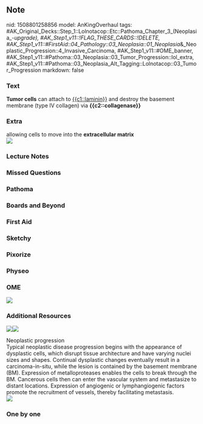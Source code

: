 ## Note
nid: 1508801258856
model: AnKingOverhaul
tags: #AK_Original_Decks::Step_1::Lolnotacop::Etc::Pathoma_Chapter_3_(Neoplasia_-_upgrade), #AK_Step1_v11::!FLAG_THESE_CARDS::!DELETE, #AK_Step1_v11::#FirstAid::04_Pathology::03_Neoplasia::01_Neoplasia_&_Neoplastic_Progression::4_Invasive_Carcinoma, #AK_Step1_v11::#OME_banner, #AK_Step1_v11::#Pathoma::03_Neoplasia::03_Tumor_Progression::lol_extra, #AK_Step1_v11::#Pathoma::03_Neoplasia_Alt_Tagging::Lolnotacop::03_Tumor_Progression
markdown: false

### Text
<b>Tumor cells</b> can attach to <u>{{c1::laminin}}</u> and destroy
the basement membrane (type IV collagen) via
<b>{{c2::collagenase}}</b>

### Extra
<div>
  allowing cells to move into the <b>extracellular matrix</b>
</div><img src="paste-148760487264525.jpg">

### Lecture Notes


### Missed Questions


### Pathoma


### Boards and Beyond


### First Aid


### Sketchy


### Pixorize


### Physeo


### OME
<div class="ome-widget">
  <a href="https://onlinemeded.org?ref=anki"><img src=
  "_OME_AnkiFlashcards_General_7.png"></a>
</div>

### Additional Resources
<img src="big_5cdc00f9d3db2.jpg"><img src=
"paste-6a6cf680e1b16aab49c813e9944bd43f984bae9f.jpg">
<div>
  <div>
    <div>
      Neoplastic progression
    </div>
  </div>
  <div>
    <div>
      <div>
        Typical neoplastic disease progression begins with the
        appearance of dysplastic cells, which disrupt tissue
        architecture and have varying nuclei sizes and shapes.
        Continual dysplastic changes eventually result in a
        carcinoma-in-situ, while the lesion is contained by the
        basement membrane (BM). Expression of metalloproteases
        enables the cells to break through the BM. Cancerous cells
        then can enter the vascular system and metastasize to
        distant locations. Expression of angiogenic or
        lymphangiogenic factors promote the recruitment of vessels,
        thereby facilitating metastasis.
      </div>
    </div>
  </div>
</div><img src=
"Screen%20Shot%202019-08-27%20at%208.37.23%20AM.png">

### One by one

